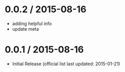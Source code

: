 
0.0.2 / 2015-08-16
==================

  * adding helpful info
  * update meta

0.0.1 / 2015-08-16
==================

 * Initial Release (official list last updated: 2015-01-21)
